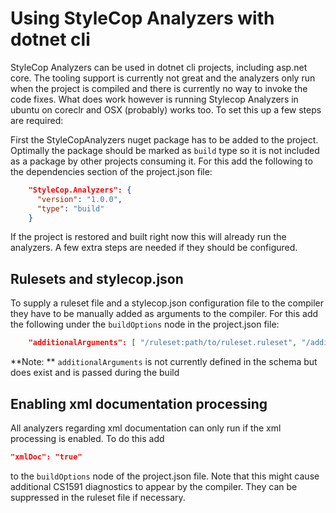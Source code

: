 
# Using StyleCop Analyzers with dotnet cli

StyleCop Analyzers can be used in dotnet cli projects, including asp.net core.
The tooling support is currently not great and the analyzers only run when the project is compiled and there is currently no way to invoke the code fixes. What does work however is running Stylecop Analyzers in ubuntu on coreclr and OSX (probably) works too.
To set this up a few steps are required:

First the StyleCopAnalyzers nuget package has to be added to the project. Optimally the package should be marked as `build` type so it is not included as a package by other projects consuming it.
For this add the following to the dependencies section of the project.json file:
```json
    "StyleCop.Analyzers": {
      "version": "1.0.0",
      "type": "build"
    }
```

If the project is restored and built right now this will already run the analyzers. A few extra steps are needed if they should be configured.

## Rulesets and stylecop.json

To supply a ruleset file and a stylecop.json configuration file to the compiler they have to be manually added as arguments to the compiler. For this add the following under the `buildOptions` node in the project.json file:
```json
    "additionalArguments": [ "/ruleset:path/to/ruleset.ruleset", "/additionalfile:path/to/stylecop.json" ]
```

**Note: ** `additionalArguments` is not currently defined in the schema but does exist and is passed during the build

## Enabling xml documentation processing

All analyzers regarding xml documentation can only run if the xml processing is enabled. To do this add
```json
"xmlDoc": "true"
```

to the `buildOptions` node of the project.json file. Note that this might cause additional CS1591 diagnostics to appear by the compiler.
They can be suppressed in the ruleset file if necessary.

